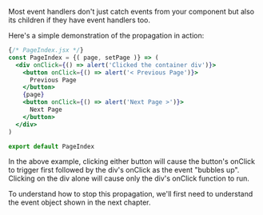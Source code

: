 Most event handlers don't just catch events from your component but also its children if they have event handlers too.

Here's a simple demonstration of the propagation in action:

```jsx
{/* PageIndex.jsx */}
const PageIndex = {( page, setPage )} => (
  <div onClick={() => alert('Clicked the container div')}>
    <button onClick={() => alert('< Previous Page')}>
      Previous Page
    </button>
    {page}
    <button onClick={() => alert('Next Page >')}>
      Next Page
    </button>
  </div>
)

export default PageIndex
```

In the above example, clicking either button will cause the button's onClick to trigger first followed by the div's onClick as the event "bubbles up". Clicking on the div alone will cause only the div's onClick function to run.

To understand how to stop this propagation, we'll first need to understand the event object shown in the next chapter.
